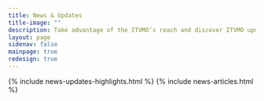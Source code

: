 ```yaml
---
title: News & Updates
title-image: ""
description: Take advantage of the ITVMO’s reach and discover ITVMO updates, the latest relevant news, and other recent publications. We have gathered federal, trusted, and open source articles and publications below for your convenience.
layout: page
sidenav: false
mainpage: true
redesign: true
---
```

  <section id="main-page-content" class="usa-graphic-list margin-bottom-4 grid-container padding-0">
    <section id="page-directory" class="grid-container padding-0"></section>
    <div class="grid-container grid-container margin-0 padding-0">
      <div id="news">
        {% include news-updates-highlights.html %}
        {% include news-articles.html %}
      </div>
    </div>
  </section>

